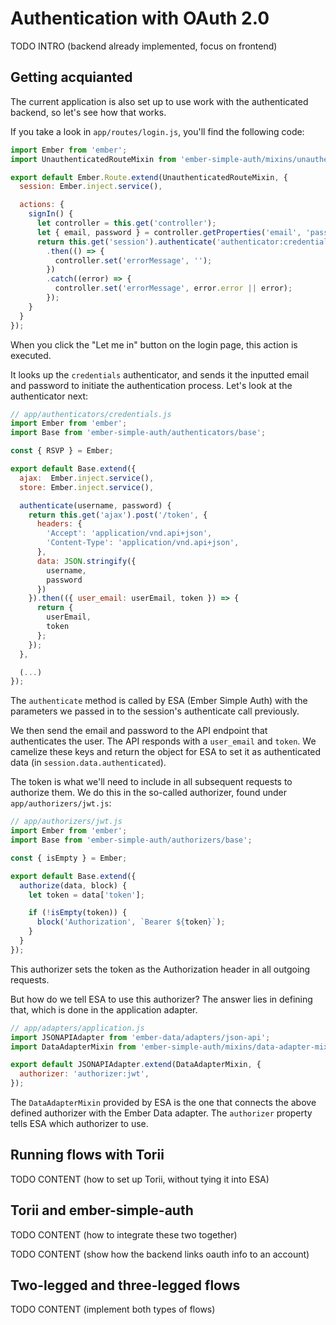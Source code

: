 # Authentication with OAuth 2.0

TODO INTRO (backend already implemented, focus on frontend)

## Getting acquianted

The current application is also set up to use work with the authenticated
backend, so let's see how that works.

If you take a look in `app/routes/login.js`, you'll find the following code:

```js
import Ember from 'ember';
import UnauthenticatedRouteMixin from 'ember-simple-auth/mixins/unauthenticated-route-mixin';

export default Ember.Route.extend(UnauthenticatedRouteMixin, {
  session: Ember.inject.service(),

  actions: {
    signIn() {
      let controller = this.get('controller');
      let { email, password } = controller.getProperties('email', 'password');
      return this.get('session').authenticate('authenticator:credentials', email, password)
        .then(() => {
          controller.set('errorMessage', '');
        })
        .catch((error) => {
          controller.set('errorMessage', error.error || error);
        });
    }
  }
});
```

When you click the "Let me in" button on the login page, this action is executed.

It looks up the `credentials` authenticator, and sends it the inputted email
and password to initiate the authentication process. Let's look at the authenticator next:

```js
// app/authenticators/credentials.js
import Ember from 'ember';
import Base from 'ember-simple-auth/authenticators/base';

const { RSVP } = Ember;

export default Base.extend({
  ajax:  Ember.inject.service(),
  store: Ember.inject.service(),

  authenticate(username, password) {
    return this.get('ajax').post('/token', {
      headers: {
        'Accept': 'application/vnd.api+json',
        'Content-Type': 'application/vnd.api+json',
      },
      data: JSON.stringify({
        username,
        password
      })
    }).then(({ user_email: userEmail, token }) => {
      return {
        userEmail,
        token
      };
    });
  },

  (...)
});
```

The `authenticate` method is called by ESA (Ember Simple Auth) with the
parameters we passed in to the session's authenticate call previously.

We then send the email and password to the API endpoint that authenticates the
user. The API responds with a `user_email` and `token`. We camelize these keys
and return the object for ESA to set it as authenticated data (in
`session.data.authenticated`).

The token is what we'll need to include in all subsequent requests to authorize
them. We do this in the so-called authorizer, found under `app/authorizers/jwt.js`:

```js
// app/authorizers/jwt.js
import Ember from 'ember';
import Base from 'ember-simple-auth/authorizers/base';

const { isEmpty } = Ember;

export default Base.extend({
  authorize(data, block) {
    let token = data['token'];

    if (!isEmpty(token)) {
      block('Authorization', `Bearer ${token}`);
    }
  }
});
```

This authorizer sets the token as the Authorization header in all outgoing requests.

But how do we tell ESA to use this authorizer? The answer lies in defining
that, which is done in the application adapter.

```js
// app/adapters/application.js
import JSONAPIAdapter from 'ember-data/adapters/json-api';
import DataAdapterMixin from 'ember-simple-auth/mixins/data-adapter-mixin';

export default JSONAPIAdapter.extend(DataAdapterMixin, {
  authorizer: 'authorizer:jwt',
});
```

The `DataAdapterMixin` provided by ESA is the one that connects the above
defined authorizer with the Ember Data adapter. The `authorizer` property tells
ESA which authorizer to use.

## Running flows with Torii

TODO CONTENT (how to set up Torii, without tying it into ESA)

## Torii and ember-simple-auth

TODO CONTENT (how to integrate these two together)

TODO CONTENT (show how the backend links oauth info to an account)

## Two-legged and three-legged flows

TODO CONTENT (implement both types of flows)

